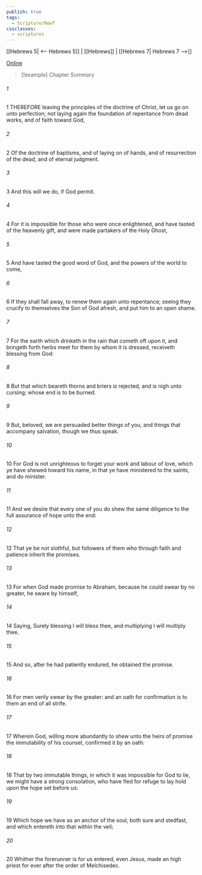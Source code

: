 ```yaml
---
publish: true
tags:
  - Scripture/NewT
cssclasses:
  - scriptures
---
```

[[Hebrews 5| <-- Hebrews 5]] | [[Hebrews]] | [[Hebrews 7| Hebrews 7 -->]]

[Online](https://churchofjesuschrist.org/study/scriptures/nt/heb/6?lang=eng)

>[!example] Chapter Summary
>
###### 1
1 THEREFORE leaving the principles of the doctrine of Christ, let us go on unto perfection; not laying again the foundation of repentance from dead works, and of faith toward God,
###### 2
2 Of the doctrine of baptisms, and of laying on of hands, and of resurrection of the dead, and of eternal judgment.
###### 3
3 And this will we do, if God permit.
###### 4
4 For it is impossible for those who were once enlightened, and have tasted of the heavenly gift, and were made partakers of the Holy Ghost,
###### 5
5 And have tasted the good word of God, and the powers of the world to come,
###### 6
6 If they shall fall away, to renew them again unto repentance; seeing they crucify to themselves the Son of God afresh, and put him to an open shame.
###### 7
7 For the earth which drinketh in the rain that cometh oft upon it, and bringeth forth herbs meet for them by whom it is dressed, receiveth blessing from God:
###### 8
8 But that which beareth thorns and briers is rejected, and is nigh unto cursing; whose end is to be burned.
###### 9
9 But, beloved, we are persuaded better things of you, and things that accompany salvation, though we thus speak.
###### 10
10 For God is not unrighteous to forget your work and labour of love, which ye have shewed toward his name, in that ye have ministered to the saints, and do minister.
###### 11
11 And we desire that every one of you do shew the same diligence to the full assurance of hope unto the end:
###### 12
12 That ye be not slothful, but followers of them who through faith and patience inherit the promises.
###### 13
13 For when God made promise to Abraham, because he could swear by no greater, he sware by himself,
###### 14
14 Saying, Surely blessing I will bless thee, and multiplying I will multiply thee.
###### 15
15 And so, after he had patiently endured, he obtained the promise.
###### 16
16 For men verily swear by the greater: and an oath for confirmation is to them an end of all strife.
###### 17
17 Wherein God, willing more abundantly to shew unto the heirs of promise the immutability of his counsel, confirmed it by an oath:
###### 18
18 That by two immutable things, in which it was impossible for God to lie, we might have a strong consolation, who have fled for refuge to lay hold upon the hope set before us:
###### 19
19 Which hope we have as an anchor of the soul, both sure and stedfast, and which entereth into that within the veil;
###### 20
20 Whither the forerunner is for us entered, even Jesus, made an high priest for ever after the order of Melchisedec.



